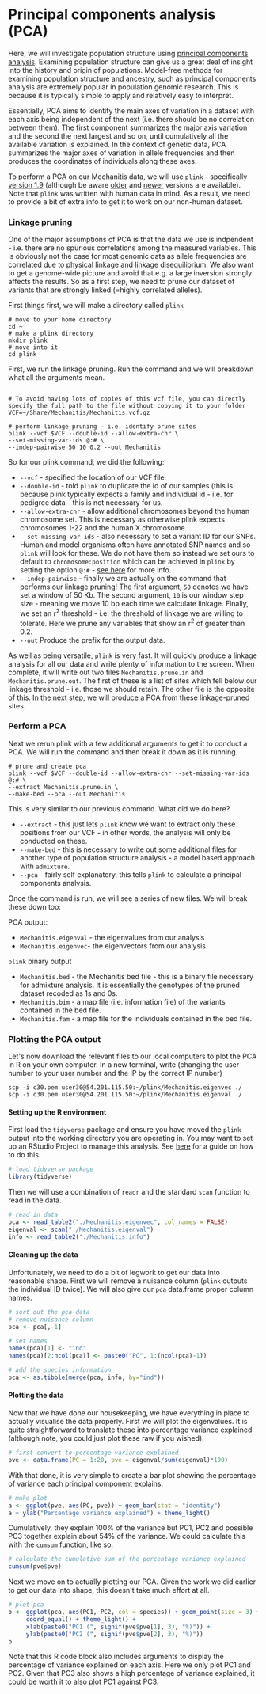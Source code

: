 # Principal components analysis (PCA)

Here, we will investigate population structure using [principal components analysis](https://en.wikipedia.org/wiki/Principal_component_analysis). Examining population structure can give us a great deal of insight into the history and origin of populations. Model-free methods for examining population structure and ancestry, such as principal components analysis are extremely popular in population genomic research. This is because it is typically simple to apply and relatively easy to interpret.

Essentially, PCA aims to identify the main axes of variation in a dataset with each axis being independent of the next (i.e. there should be no correlation between them). The first component summarizes the major axis variation and the second the next largest and so on, until cumulatively all the available variation is explained. In the context of genetic data, PCA summarizes the major axes of variation in allele frequencies and then produces the coordinates of individuals along these axes.

To perform a PCA on our Mechanitis data, we will use `plink` - specifically [version 1.9](https://www.cog-genomics.org/plink/1.9/) (although be aware [older](http://zzz.bwh.harvard.edu/plink/) and [newer](https://www.cog-genomics.org/plink/2.0/) versions are available). Note that `plink` was written with human data in mind. As a result, we need to provide a bit of extra info to get it to work on our non-human dataset.

### Linkage pruning

One of the major assumptions of PCA is that the data we use is indpendent - i.e. there are no spurious correlations among the measured variables. This is obviously not the case for most genomic data as allele frequencies are correlated due to physical linkage and linkage disequilibrium. We also want to get a genome-wide picture and avoid that e.g. a large inversion strongly affects the results. So as a first step, we need to prune our dataset of variants that are strongly linked (=highly correlated alleles).

First things first, we will make a directory called `plink`

```shell
# move to your home directory
cd ~
# make a plink directory
mkdir plink
# move into it
cd plink
```

First, we run the linkage pruning. Run the command and we will breakdown what all the arguments mean.

```shell

# To avoid having lots of copies of this vcf file, you can directly specify the full path to the file without copying it to your folder
VCF=~/Share/Mechanitis/Mechanitis.vcf.gz

# perform linkage pruning - i.e. identify prune sites
plink --vcf $VCF --double-id --allow-extra-chr \
--set-missing-var-ids @:# \
--indep-pairwise 50 10 0.2 --out Mechanitis
```
So for our plink command, we did the following:

* `--vcf` - specified the location of our VCF file.
* `--double-id` - told `plink` to duplicate the id of our samples (this is because plink typically expects a family and individual id - i.e. for pedigree data - this is not necessary for us.
* `--allow-extra-chr` - allow additional chromosomes beyond the human chromosome set. This is necessary as otherwise plink expects chromosomes 1-22 and the human X chromosome.
* `--set-missing-var-ids` - also necessary to set a variant ID for our SNPs. Human and model organisms often have annotated SNP names and so `plink` will look for these. We do not have them so instead we set ours to default to `chromosome:position` which can be achieved in `plink` by setting the option `@:#` - [see here](https://www.cog-genomics.org/plink/1.9/data#set_missing_var_ids) for more info.
* `--indep-pairwise` - finally we are actually on the command that performs our linkage pruning! The first argument, `50` denotes we have set a window of 50 Kb. The second argument, `10` is our window step size - meaning we move 10 bp each time we calculate linkage. Finally, we set an r<sup>2</sup> threshold - i.e. the threshold of linkage we are willing to tolerate. Here we prune any variables that show an r<sup>2</sup> of greater than 0.2.
* `--out` Produce the prefix for the output data.

As well as being versatile, `plink` is very fast. It will quickly produce a linkage analysis for all our data and write plenty of information to the screen. When complete, it will write out two files `Mechanitis.prune.in` and `Mechanitis.prune.out`. The first of these is a list of sites which fell below our linkage threshold - i.e. those we should retain. The other file is the opposite of this. In the next step, we will produce a PCA from these linkage-pruned sites.

### Perform a PCA

Next we rerun plink with a few additional arguments to get it to conduct a PCA. We will run the command and then break it down as it is running.

```shell
# prune and create pca
plink --vcf $VCF --double-id --allow-extra-chr --set-missing-var-ids @:# \
--extract Mechanitis.prune.in \
--make-bed --pca --out Mechanitis
```

This is very similar to our previous command. What did we do here?

* `--extract` - this just lets `plink` know we want to extract only these positions from our VCF - in other words, the analysis will only be conducted on these.
* `--make-bed` - this is necessary to write out some additional files for another type of population structure analysis - a model based approach with `admixture`.
* `--pca` - fairly self explanatory, this tells `plink` to calculate a principal components analysis.

Once the command is run, we will see a series of new files. We will break these down too:

PCA output:

* `Mechanitis.eigenval` - the eigenvalues from our analysis
* `Mechanitis.eigenvec`- the eigenvectors from our analysis

`plink` binary output

* `Mechanitis.bed` - the Mechanitis bed file - this is a binary file necessary for admixture analysis. It is essentially the genotypes of the pruned dataset recoded as 1s and 0s.
* `Mechanitis.bim` - a map file (i.e. information file) of the variants contained in the bed file.  
* `Mechanitis.fam` - a map file for the individuals contained in the bed file.

### Plotting the PCA output

Let's now download the relevant files to our local computers to plot the PCA in R on your own computer.
In a new terminal, write (changing the user number to your user number and the IP by the correct IP number)
```shell
scp -i c30.pem user30@54.201.115.50:~/plink/Mechanitis.eigenvec ./
scp -i c30.pem user30@54.201.115.50:~/plink/Mechanitis.eigenval ./

```

#### Setting up the R environment

First load the `tidyverse` package and ensure you have moved the `plink` output into the working directory you are operating in. You may want to set up an RStudio Project to manage this analysis. See [here](https://speciationgenomics.github.io/more_advanced_R/) for a guide on how to do this.

``` r
# load tidyverse package
library(tidyverse)
```

Then we will use a combination of `readr` and the standard `scan` function to read in the data.

``` r
# read in data
pca <- read_table2("./Mechanitis.eigenvec", col_names = FALSE)
eigenval <- scan("./Mechanitis.eigenval")
info <- read_table2("./Mechanitis.info")
```

#### Cleaning up the data

Unfortunately, we need to do a bit of legwork to get our data into reasonable shape. First we will remove a nuisance column (`plink` outputs the individual ID twice). We will also give our `pca` data.frame proper column names.

``` r
# sort out the pca data
# remove nuisance column
pca <- pca[,-1]

# set names
names(pca)[1] <- "ind"
names(pca)[2:ncol(pca)] <- paste0("PC", 1:(ncol(pca)-1))

# add the species information
pca <- as.tibble(merge(pca, info, by="ind"))
```

#### Plotting the data

Now that we have done our housekeeping, we have everything in place to actually visualise the data properly. First we will plot the eigenvalues. It is quite straightforward to translate these into percentage variance explained (although note, you could just plot these raw if you wished).

``` r
# first convert to percentage variance explained
pve <- data.frame(PC = 1:20, pve = eigenval/sum(eigenval)*100)
```

With that done, it is very simple to create a bar plot showing the percentage of variance each principal component explains.

``` r
# make plot
a <- ggplot(pve, aes(PC, pve)) + geom_bar(stat = "identity")
a + ylab("Percentage variance explained") + theme_light()
```

Cumulatively, they explain 100% of the variance but PC1, PC2 and possible PC3 together explain about 54% of the variance. We could calculate this with the `cumsum` function, like so:

``` r
# calculate the cumulative sum of the percentage variance explained
cumsum(pve$pve)
```

Next we move on to actually plotting our PCA. Given the work we did earlier to get our data into shape, this doesn't take much effort at all.

``` r
# plot pca
b <- ggplot(pca, aes(PC1, PC2, col = species)) + geom_point(size = 3) +
     coord_equal() + theme_light() +
     xlab(paste0("PC1 (", signif(pve$pve[1], 3), "%)")) +
     ylab(paste0("PC2 (", signif(pve$pve[2], 3), "%)"))
b
```

Note that this R code block also includes arguments to display the percentage of variance explained on each axis. Here we only plot PC1 and PC2. Given that PC3 also shows a high percentage of variance explained, it could be worth it to also plot PC1 against PC3.

